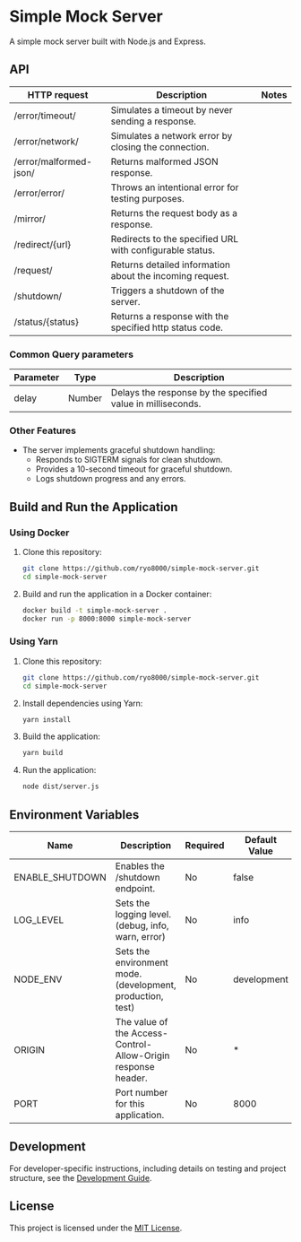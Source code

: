 # Simple Mock Server

A simple mock server built with Node.js and Express.

## API

| HTTP request           | Description                                               | Notes |
| ---------------------- | --------------------------------------------------------- | ----- |
| /error/timeout/        | Simulates a timeout by never sending a response.          |       |
| /error/network/        | Simulates a network error by closing the connection.      |       |
| /error/malformed-json/ | Returns malformed JSON response.                          |       |
| /error/error/          | Throws an intentional error for testing purposes.         |       |
| /mirror/               | Returns the request body as a response.                   |       |
| /redirect/{url}        | Redirects to the specified URL with configurable status.  |       |
| /request/              | Returns detailed information about the incoming request.  |       |
| /shutdown/             | Triggers a shutdown of the server.                        |       |
| /status/{status}       | Returns a response with the specified http status code.   |       |

### Common Query parameters

| Parameter | Type   | Description                                                 |
| --------- | ------ | ----------------------------------------------------------- |
| delay     | Number | Delays the response by the specified value in milliseconds. |

### Other Features

- The server implements graceful shutdown handling:
  - Responds to SIGTERM signals for clean shutdown.
  - Provides a 10-second timeout for graceful shutdown.
  - Logs shutdown progress and any errors.

## Build and Run the Application

### Using Docker

1. Clone this repository:

   ```bash
   git clone https://github.com/ryo8000/simple-mock-server.git
   cd simple-mock-server
   ```

2. Build and run the application in a Docker container:

   ```bash
   docker build -t simple-mock-server .
   docker run -p 8000:8000 simple-mock-server
   ```

### Using Yarn

1. Clone this repository:

   ```bash
   git clone https://github.com/ryo8000/simple-mock-server.git
   cd simple-mock-server
   ```

2. Install dependencies using Yarn:

   ```bash
   yarn install
   ```

3. Build the application:

   ```bash
   yarn build
   ```

4. Run the application:

   ```bash
   node dist/server.js
   ```

## Environment Variables

| Name            | Description                                                   | Required | Default Value |
| --------------- | ------------------------------------------------------------- | -------- | ------------- |
| ENABLE_SHUTDOWN | Enables the /shutdown endpoint.                               | No       | false         |
| LOG_LEVEL       | Sets the logging level. (debug, info, warn, error)            | No       | info          |
| NODE_ENV        | Sets the environment mode. (development, production, test)    | No       | development   |
| ORIGIN          | The value of the Access-Control-Allow-Origin response header. | No       | \*            |
| PORT            | Port number for this application.                             | No       | 8000          |

## Development

For developer-specific instructions, including details on testing and project structure, see the [Development Guide](./docs/DEVELOPMENT_GUIDE.md).

## License

This project is licensed under the [MIT License](./LICENSE).
